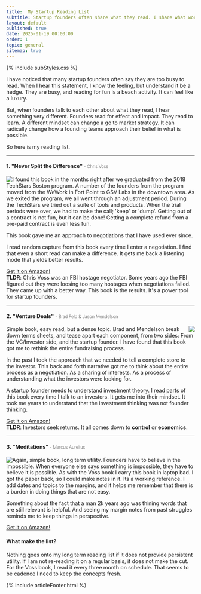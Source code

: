```yaml
---
title:  My Startup Reading List
subtitle: Startup founders often share what they read. I share what works. These books keep might aligned and ready. I read and revisit them often.
layout: default
published: true
date: 2025-01-19 00:00:00
order: 1
topic: general
sitemap: true
---
```


{% include subStyles.css %}

I have noticed that many startup founders often say they are
too busy to read. When I hear this statement, I know the feeling, but understand it be a hedge.
They are busy, and reading for fun is a beach activity. It can feel like
a luxury.

But, when founders talk to each other about what they read, I hear something
very different. Founders read for effect and impact. They read to learn.
A different mindset can change a go to market strategy. It can radically change
how a founding teams approach their belief in what is possible.

So here is my reading list.

<hr>

#### 1. "Never Split the Difference" <small style="font-weight: 200;">- Chris Voss</small>

<a href="https://amzn.to/42lnR41" target="_blank" style="float: left;" class="d-block d-sm-inline mr-3 me-3">
<img src="/articles/assets/never-split-the-difference.png" class="mr-5 img-fluid img-thumbnail" style="float: left; max-width: 250px;">
</a>
I found this book in the months right after we graduated from the 2018 TechStars
Boston program. A number of the founders from the program moved from the WeWork in
Fort Point to GSV Labs in the downtown area. As we exited the program, we all went
through an adjustment period. During the TechStars we tried out a suite of tools
and products. When the trial periods were over, we had to make the call; 'keep'
or 'dump'. Getting out of a contract is not fun, but it can be done! Getting a complete
refund from a pre-paid contract is even less fun.

This book gave me an approach to negotiations that I have used ever since.

I read random capture from this book every time I enter a negotiation. I find that
even a short read can make a difference. It gets me back a listening mode that yields
better results.

<a href="https://amzn.to/42lnR41" class="btn btn-success d-block d-sm-inline" target="_blank">
   <i class="fas fa-shopping-cart"></i> Get it on Amazon!
</a>

<div class="ceo-note">
    <b>TLDR</b>: Chris Voss was an FBI hostage negotiator. Some years ago the FBI figured
    out they were loosing too many hostages when negotiations failed. They came up with
    a better way. This book is the results. It's a power tool for startup founders.
</div>

<hr>

#### 2. "Venture Deals" <small style="font-weight: 200;">- Brad Feld & Jason Mendelson</small>

<a href="https://amzn.to/40lkZS9" target="_blank" style="float: right;" class="d-block d-sm-inline ml-3 me-md-3">
<img src="/articles/assets/venture-deals.png" class="img-fluid img-thumbnail" style="float: right; max-width: 250px;">
</a>
Simple book, easy read, but a dense topic. Brad and Mendelson break down terms sheets, and tease
apart each component, from two sides: From the VC/Investor side, and the startup founder. I
have found that this book got me to rethink the entire fundraising process.

In the past I took the approach that we needed to tell a complete store to the investor. This
back and forth narrative got me to think about the entire process as a negotiation. As a sharing
of interests. As a process of understanding what the investors were looking for.

A startup founder needs to understand investment theory. I read parts of this book every time
I talk to an investors. It gets me into their mindset. It took me years to understand that
the investment thinking was not founder thinking.

<a href="https://amzn.to/40lkZS9" class="btn btn-success d-block d-sm-inline" target="_blank">
   <i class="fas fa-shopping-cart"></i> Get it on Amazon!
</a>

<div class="ceo-note">
    <b>TLDR</b>: Investors seek returns. It all comes down to <b>control</b> or <b>economics</b>.
</div>

<hr>

#### 3. "Meditations" <small style="font-weight: 200;">- Marcus Aurelius</small>

<a href="https://amzn.to/4h1Eu9g" target="_blank" style="float: left;" class="d-block d-sm-inline me-3">
<img src="/articles/assets/meditations.png" class="img-fluid img-thumbnail" style="float: left; max-width: 250px;">
</a>
Again, simple book, long term utility. Founders have to believe in the impossible. When
everyone else says something is impossible, they have to believe it is possible. As with the
Voss book I carry this book in laptop bad. I got the paper back, so I could make notes in it.
Its a working reference. I add dates and topics to the margins, and it helps me remember that
there is a burden in doing things that are not easy.

Something about the fact that a man 2k years ago was thining words that are still relevant
is helpful. And seeing my margin notes from past struggles reminds me to keep things in perspective.

<a href="https://amzn.to/4h1Eu9g" class="btn btn-success d-block d-sm-inline" target="_blank">
   <i class="fas fa-shopping-cart"></i> Get it on Amazon!
</a>

<div class="ceo-note">
    <h4>
       What make the list?
    </h4>
    Nothing goes onto my long term reading list if it does not provide
    persistent utility. If I am not re-reading it on a regular basis, it does 
    not make the cut. For the Voss book, I read it every three month on schedule.
    That seems to be cadence I need to keep the concepts fresh.
</div>

{% include articleFooter.html %}
